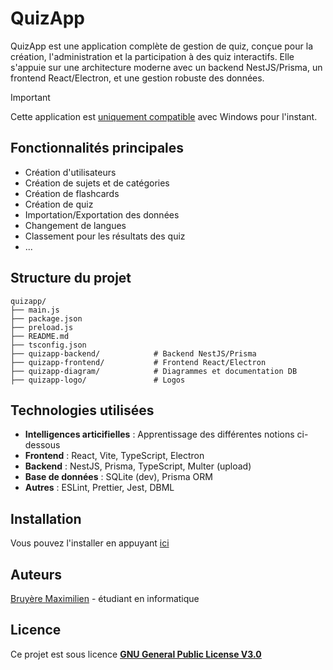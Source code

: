 # QuizApp

QuizApp est une application complète de gestion de quiz, conçue pour la création, l'administration et la participation à des quiz interactifs. Elle s'appuie sur une architecture moderne avec un backend NestJS/Prisma, un frontend React/Electron, et une gestion robuste des données.

> [!IMPORTANT]
> Cette application est <ins>uniquement compatible</ins> avec Windows pour l'instant.

## Fonctionnalités principales
- Création d'utilisateurs
- Création de sujets et de catégories
- Création de flashcards
- Création de quiz
- Importation/Exportation des données
- Changement de langues
- Classement pour les résultats des quiz
- ...
  
## Structure du projet

```
quizapp/
├── main.js
├── package.json
├── preload.js
├── README.md
├── tsconfig.json
├── quizapp-backend/            # Backend NestJS/Prisma
├── quizapp-frontend/           # Frontend React/Electron
├── quizapp-diagram/            # Diagrammes et documentation DB
├── quizapp-logo/               # Logos
```

## Technologies utilisées
- **Intelligences articifielles** : Apprentissage des différentes notions ci-dessous
- **Frontend** : React, Vite, TypeScript, Electron
- **Backend** : NestJS, Prisma, TypeScript, Multer (upload)
- **Base de données** : SQLite (dev), Prisma ORM
- **Autres** : ESLint, Prettier, Jest, DBML

## Installation

Vous pouvez l'installer en appuyant [ici](https://github.com/maximilien-bruyere/QuizApp/releases/tag/latest)

## Auteurs

[Bruyère Maximilien](https://github.com/maximilien-bruyere) - étudiant en informatique

## Licence

Ce projet est sous licence [<ins>**GNU General Public License V3.0**</ins>](https://github.com/maximilien-bruyere/QuizApp?tab=GPL-3.0-1-ov-file)
